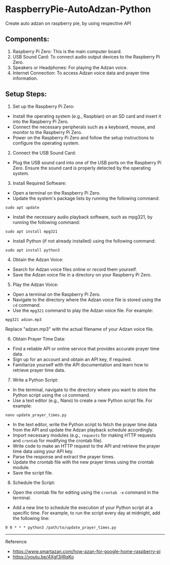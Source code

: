 # RaspberryPie-AutoAdzan-Python
Create auto adzan on raspberry pie, by using respective API 


## Components:

1. Raspberry Pi Zero: This is the main computer board.
2. USB Sound Card: To connect audio output devices to the Raspberry Pi Zero.
3. Speakers or Headphones: For playing the Adzan voice.
4. Internet Connection: To access Adzan voice data and prayer time information.

## Setup Steps:

1. Set up the Raspberry Pi Zero:

* Install the operating system (e.g., Raspbian) on an SD card and insert it into the Raspberry Pi Zero.
* Connect the necessary peripherals such as a keyboard, mouse, and monitor to the Raspberry Pi Zero.
* Power on the Raspberry Pi Zero and follow the setup instructions to configure the operating system.

2. Connect the USB Sound Card:
* Plug the USB sound card into one of the USB ports on the Raspberry Pi Zero.
Ensure the sound card is properly detected by the operating system.

3. Install Required Software:
* Open a terminal on the Raspberry Pi Zero.
* Update the system's package lists by running the following command:
```
sudo apt update
```
* Install the necessary audio playback software, such as mpg321, by running the following command:
```
sudo apt install mpg321
```
* Install Python (if not already installed) using the following command:
```
sudo apt install python3
```


4. Obtain the Adzan Voice:
* Search for Adzan voice files online or record them yourself.
* Save the Adzan voice file in a directory on your Raspberry Pi Zero.

5. Play the Adzan Voice:
* Open a terminal on the Raspberry Pi Zero.
* Navigate to the directory where the Adzan voice file is stored using the `cd` command.
* Use the `mpg321` command to play the Adzan voice file. For example:
```
mpg321 adzan.mp3
```
Replace "adzan.mp3" with the actual filename of your Adzan voice file.

6. Obtain Prayer Time Data:
* Find a reliable API or online service that provides accurate prayer time data.
* Sign up for an account and obtain an API key, if required.
* Familiarize yourself with the API documentation and learn how to retrieve prayer time data.

7. Write a Python Script:
* In the terminal, navigate to the directory where you want to store the Python script using the `cd` command.
* Use a text editor (e.g., Nano) to create a new Python script file. For example:
```
nano update_prayer_times.py
```

* In the text editor, write the Python script to fetch the prayer time data from the API and update the Adzan playback schedule accordingly.
* Import necessary modules (e.g., `requests` for making HTTP requests and `crontab` for modifying the crontab file).
* Write code to make an HTTP request to the API and retrieve the prayer time data using your API key.
* Parse the response and extract the prayer times.
* Update the crontab file with the new prayer times using the crontab module.
* Save the script file.

8. Schedule the Script:
* Open the crontab file for editing using the `crontab -e` command in the terminal.




* Add a new line to schedule the execution of your Python script at a specific time. For example, to run the script every day at midnight, add the following line:
```
0 0 * * * python3 /path/to/update_prayer_times.py
```

______________________________________________________________
Reference
* https://www.smartazan.com/how-azan-for-google-home-raspberry-pi
* https://youtu.be/4Xgf3jIRqKo
